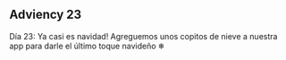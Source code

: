 
## Adviency 23

Día 23: Ya casi es navidad! Agreguemos unos copitos de nieve a nuestra app para darle el último toque navideño ❄


